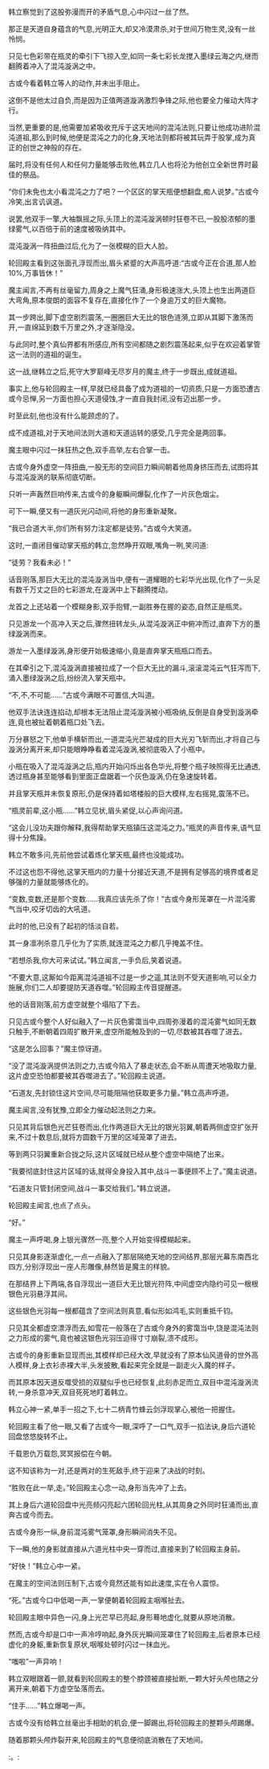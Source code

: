 
韩立察觉到了这股弥漫而开的矛盾气息,心中闪过一丝了然。

那正是天道自身蕴含的气息,光明正大,却又冷漠肃杀,对于世间万物生灵,没有一丝怜悯。

只见七色彩带在瓶灵的牵引下飞掠入空,如同一条七彩长龙搅入墨绿云海之内,继而翻腾着冲入了混沌漩涡之中。

古或今看着韩立等人的动作,并未出手阻止。

这倒不是他太过自负,而是因为正值两道漩涡激烈争锋之际,他也要全力催动大阵才行。

当然,更重要的是,他需要加紧吸收充斥于这天地间的混沌法则,只要让他成功进阶混沌道祖,那么到时候,他便是混沌之力的化身,天地法则都将被其玩弄于股掌,成为真正的创世之神般的存在。

届时,将没有任何人和任何力量能够击败他,韩立几人也将沦为他创立全新世界时最佳的祭品。

“你们未免也太小看混沌之力了吧？一个区区的掌天瓶便想翻盘,痴人说梦。”古或今冷笑,出言讥讽道。

说罢,他双手一擎,大袖飘摇之际,头顶上的混沌漩涡顿时狂卷不已,一股股浓郁的墨绿雾气,以百倍于前的速度被吸纳其中。

混沌漩涡一阵扭曲过后,化为了一张模糊的巨大人脸。

轮回殿主看到这张面孔浮现而出,眉头紧蹙的大声高呼道:“古或今正在合道,那人脸10%,万事皆休！”

魔主闻言,不再有丝毫留力,周身之上魔气狂涌,身形极速涨大,头顶上也生出两道巨大弯角,原本俊朗的面容不复存在,直接化作了一个身逾万丈的巨大魔物。

其一步跨出,脚下虚空剧烈震荡,一圈圈巨大无比的银色涟漪,立即从其脚下激荡而开,一直绵延到数千万里之外,才逐渐隐没。

与此同时,整个真仙界都有所感应,所有空间都随之剧烈震荡起来,似乎在欢迎着掌管这一法则的道祖的诞生。

这一战,继韩立之后,死守大罗巅峰无尽岁月的魔主,终于一步既出,成就道祖。

事实上,他与轮回殿主一样,早就已经具备了成为道祖的一切资质,只是一方面恐遭古或今忌惮,另一方面也担心天道侵蚀,才一直自我封闭,没有迈出那一步。

时至此刻,他也没有什么能顾虑的了。

成不成道祖,对于天地间法则大道和天道运转的感受,几乎完全是两回事。

魔主眼中闪过一抹狂热之色,双手高举,左右合掌一击。

古或今身外虚空一阵扭曲,一股无形的空间巨力瞬间朝着他周身挤压而去,试图将其与混沌漩涡的联系彻底切断。

只听一声轰然巨响传来,古或今的身躯瞬间爆裂,化作了一片灰色烟尘。

可下一瞬,便又有一道灰光闪动间,将他的身形重新凝聚。

“我已合道大半,你们所有努力注定都是徒劳。”古或今大笑道。

这时,一直闭目催动掌天瓶的韩立,忽然睁开双眼,嘴角一咧,笑问道:

“徒劳？我看未必！”

话音刚落,那巨大无比的混沌漩涡当中,便有一道耀眼的七彩华光出现,化作了一头足有数千万丈之巨的七彩游龙,在漩涡中上下翻腾搅动。

龙首之上还站着一个模糊身影,双手抱臂,一副胜券在握的姿态,自然正是瓶灵。

只见游龙一个高冲入天之后,骤然扭转龙头,从混沌漩涡正中俯冲而过,直奔下方的墨绿漩涡而来。

游龙一入墨绿漩涡,身形便开始极速缩小,竟是直奔掌天瓶瓶口而去。

在其牵引之下,混沌漩涡直接被拉成了一个巨大无比的漏斗,滚滚混沌云气狂泻而下,涌入墨绿漩涡之后,纷纷流入掌天瓶中。

“不,不,不可能……”古或今满眼不可置信,大叫道。

他双手法诀连连掐动,却根本无法阻止混沌漩涡被小瓶吸纳,反倒是自身受到漩涡牵连,竟也被扯着朝着瓶口处飞去。

万分暴怒之下,他单手横斩而出,一道混沌光芒凝成的巨大光刃飞斩而出,才将自己与漩涡分离开来,却只能眼睁睁看着混沌漩涡,被彻底吸入了小瓶中。

小瓶在吸入了混沌漩涡之后,瓶内开始闪烁出各色华光,将整个瓶子映照得无比通透,透过瓶身甚至能够看到里面正盘踞着一个灰色漩涡,仍在急速旋转着。

并且掌天瓶并未恢复原形,仍是保持着如塔楼般的巨大模样,左右摇晃,震荡不已。

“瓶灵前辈,这小瓶……”韩立见状,眉头紧促,以心声询问道。

“这会儿没功夫跟你解释,我得帮助掌天瓶镇压这混沌之力。”瓶灵的声音传来,语气显得十分焦躁。

韩立不敢多问,先前他尝试着炼化掌天瓶,最终也没能成功。

不过这也怨不得他,这掌天瓶内的力量十分接近天道,不是拥有足够高的境界或者足够强的力量就能够炼化的。

“变数,变数,还是那个变数……我真应该先杀了你！”古或今身形笼罩在一片混沌雾气当中,咬牙切齿的大吼道。

此时的他,已没有了起初的恬淡自若。

其一身凛冽杀意几乎化为了实质,就连混沌之力都几乎掩盖不住。

“若想杀我,你大可来试试。”韩立闻言,一手负后,笑着说道。

“不要大意,这厮如今距离混沌道祖不过是一步之遥,其法则不受天道影响,可以全力施展,你们二人却要提防天道吞噬。”轮回殿主传音提醒道。

他的话音刚落,前方虚空就整个塌陷了下去。

只见古或今整个人好似融入了一片灰色雾霭当中,四周弥漫着的混沌雾气如同无数只触手,不断朝着四周扩散开来,虚空所能触及到的一切,尽数被其吞噬了进去。

“这是怎么回事？”魔主惊讶道。

“没了混沌漩涡提供法则之力,古或今陷入了暴走状态,会不断从周遭天地吸取力量,这片虚空恐怕都要被其吞噬进去了。”轮回殿主说道。

“石道友,先封锁住这片空间,尽可能阻隔他获取更多力量。”韩立高声呼道。

魔主闻言,没有犹豫,立即全力催动起法则之力来。

只见其背后银色光芒狂卷而出,化作两道巨大无比的银光羽翼,朝着两侧虚空扩张开来,不过十数息后,就将方圆数千万里的区域笼罩了进去。

等到两只羽翼重新合拢之际,这片区域就已经从整个虚空中隔绝了出来。

“我要彻底封住这片区域的话,就得全身投入其中,战斗一事便顾不上了。”魔主说道。

“石道友只管封闭空间,战斗一事交给我们。”韩立说道。

轮回殿主闻言,也点了点头。

“好。”

魔主一声呼喝,身上银光骤然一亮,整个人开始变得模糊起来。

只见其身影逐渐虚化,一点一点融入了那层隔绝天地的空间结界,那层光幕东南西北四方,分别浮现出一座人形雕像,赫然皆是魔主的样貌。

在那结界上下两端,各自浮现出一道巨大无比银光符阵,中间虚空内隐约可见一根根银色光羽悬浮其间。

这些银色光羽每一根都蕴含了空间法则真意,看似形如鸿毛,实则重抵千钧。

只见其全都虚空漂浮而去,如雪花一般落在了古或今身外的雾霭当中,饶是混沌法则之力形成的雾气,竟也被这银色光羽压迫得寸寸崩裂,溃不成形。

古或今的身影重新显现而出,其模样却已经大改,早就没有了原本仙风道骨的世外高人模样,身上衣衫赤裸大半,头发披散,看起来完全就是一副走火入魔的样子。

而其原本因天道反噬受损的双腿似乎也已经恢复,此刻赤足而立,双目中混沌漩涡流转,一身杀意冲天,双目死死地盯着韩立。

韩立心神一紧,单手一招之下,七十二柄青竹蜂云剑浮现掌心,被他一把握住。

轮回殿主看了他一眼,又看了古或今一眼,深呼了一口气,双手一掐法诀,身后六道轮回盘悠悠旋转不止。

千载恩仇万载怨,冥冥报偿在今朝。

这不知该称为一对,还是两对的生死敌手,终于迎来了决战的时刻。

“胜败在此一举,走。”轮回殿主心念一动,身形当先冲了上去。

其上身后六道轮回盘中光亮频闪亮起六团轮回光柱,从其周身之外同时狂涌而出,直奔古或今而去。

古或今身形一纵,身前混沌雾气笼罩,身形瞬间消失不见。

下一瞬,他的身影就直接从六道光柱中央一穿而过,直接来到了轮回殿主身前。

“好快！”韩立心中一紧。

在魔主的空间法则压制下,古或今竟然还能有如此速度,实在令人震惊。

“死。”古或今口中低喝一声,一掌便朝着轮回殿主咽喉扯去。

轮回殿主眼中异色一闪,身上光芒早已亮起,身形蓦地虚化,就要从原地消散。

然而,古或今却是口中一声冷哼响起,身外灰光瞬间笼罩住了轮回殿主,后者原本已经虚化的身躯,重新恢复原状,咽喉处顿时闪过一抹血光。

“嗤啦”一声异响！

韩立双眼跟着一颤,就看到轮回殿主的整个脖颈被直接扯断,一颗大好头颅也随之分离开来,朝着下方虚空坠落而去。

“住手……”韩立爆喝一声。

古或今没有给韩立丝毫出手相助的机会,便一脚踢出,将轮回殿主的整颗头颅踢爆。

随着那颗头颅炸裂开来,轮回殿主的气息便彻底消散在了天地间。

:。:
